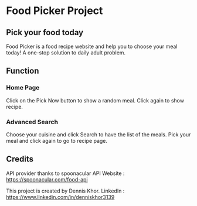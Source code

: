 # Food Picker Project

## Pick your food today

Food Picker is a food recipe website and help you to choose your meal today! A one-stop solution to daily adult problem.

## Function

### Home Page

Click on the Pick Now button to show a random meal.
Click again to show recipe.

### Advanced Search

Choose your cuisine and click Search to have the list of the meals.
Pick your meal and click again to go to recipe page.

## Credits

API provider thanks to spoonacular API
Website : https://spoonacular.com/food-api

This project is created by Dennis Khor.
LinkedIn : https://www.linkedin.com/in/denniskhor3139
